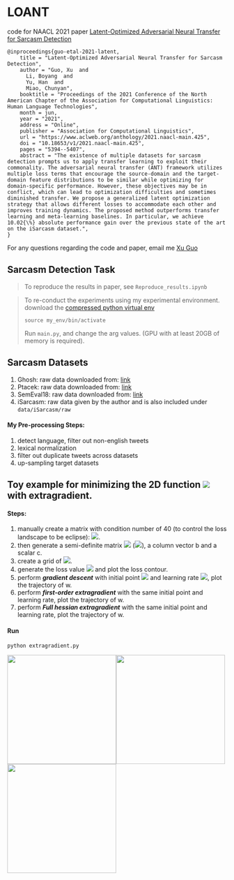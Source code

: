 # LOANT
code for NAACL 2021 paper [Latent-Optimized Adversarial Neural Transfer for Sarcasm Detection](https://www.aclweb.org/anthology/2021.naacl-main.425/)

```
@inproceedings{guo-etal-2021-latent,
    title = "Latent-Optimized Adversarial Neural Transfer for Sarcasm Detection",
    author = "Guo, Xu  and
      Li, Boyang  and
      Yu, Han  and
      Miao, Chunyan",
    booktitle = "Proceedings of the 2021 Conference of the North American Chapter of the Association for Computational Linguistics: Human Language Technologies",
    month = jun,
    year = "2021",
    address = "Online",
    publisher = "Association for Computational Linguistics",
    url = "https://www.aclweb.org/anthology/2021.naacl-main.425",
    doi = "10.18653/v1/2021.naacl-main.425",
    pages = "5394--5407",
    abstract = "The existence of multiple datasets for sarcasm detection prompts us to apply transfer learning to exploit their commonality. The adversarial neural transfer (ANT) framework utilizes multiple loss terms that encourage the source-domain and the target-domain feature distributions to be similar while optimizing for domain-specific performance. However, these objectives may be in conflict, which can lead to optimization difficulties and sometimes diminished transfer. We propose a generalized latent optimization strategy that allows different losses to accommodate each other and improves training dynamics. The proposed method outperforms transfer learning and meta-learning baselines. In particular, we achieve 10.02{\%} absolute performance gain over the previous state of the art on the iSarcasm dataset.",
}
```

For any questions regarding the code and paper, email me [Xu Guo](mailto:xu008@e.ntu.edu.sg?subject=[GitHub]%20LOANT%20Sarcasm%Detection)


## Sarcasm Detection Task
> To reproduce the results in paper, see ```Reproduce_results.ipynb```

> To re-conduct the experiments using my experimental environment.
download the [compressed python virtual env](https://drive.google.com/file/d/1hSvmuzkdSBU7MCwxTgq9UHw0BU_BbM2k/view?usp=sharing)
>
> ```source my_env/bin/activate```
>
> Run ```main.py```, and change the arg values. (GPU with at least 20GB of memory is required).

## Sarcasm Datasets
1. Ghosh: raw data downloaded from: [link](https://github.com/AniSkywalker/SarcasmDetection/tree/master/resource)
2. Ptacek: raw data downloaded from: [link](http://liks.fav.zcu.cz/sarcasm/)
3. SemEval18: raw data downloaded from: [link](https://github.com/Cyvhee/SemEval2018-Task3/tree/master/datasets)
4. iSarcasm: raw data given by the author and is also included under ```data/iSarcasm/raw```

#### My Pre-processing Steps:
1. detect language, filter out non-english tweets
2. lexical normalization
3. filter out duplicate tweets across datasets
4. up-sampling target datasets


## Toy example for minimizing the 2D function ![](https://render.githubusercontent.com/render/math?math=f(w)=w^{T}Aw%2Bb^{T}w%2Bc) with extragradient.

#### Steps:
1. manually create a matrix with condition number of 40 (to control the loss landscape to be eclipse): ![](https://render.githubusercontent.com/render/math?math=\Lambda=[[40,0],[0,1]]).
2. then generate a semi-definite matrix ![](https://render.githubusercontent.com/render/math?math=A\in\mathbb{R}^{2\times2}) (![](https://render.githubusercontent.com/render/math?math=A=Q\Lambda%20Q^{T})), a column vector b and a scalar c.
3. create a grid of ![](https://render.githubusercontent.com/render/math?math=(w_0,w_1)).
4. generate the loss value ![](https://render.githubusercontent.com/render/math?math=f(w)) and plot the loss contour.
5. perform **_gradient descent_** with initial point ![](https://render.githubusercontent.com/render/math?math=(w_0=0,w_1=-0.15)) and learning rate ![](https://render.githubusercontent.com/render/math?math=\eta=0.025), plot the trajectory of w.
6. perform **_first-order extragradient_** with the same initial point and learning rate, plot the trajectory of w.
7. perform **_Full hessian extragradient_** with the same initial point and learning rate, plot the trajectory of w.

#### Run
```python extragradient.py```

<img src="./img/Gradient_Descent.png" width="250"/><img src="./img/First_Order.png" width="250"/><img src="./img/Second_Order.png" width="250"/>

